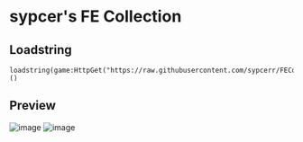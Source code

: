 # sypcer's FE Collection
## Loadstring
```
loadstring(game:HttpGet("https://raw.githubusercontent.com/sypcerr/FECollection/refs/heads/main/script.lua",true))()
```
## Preview 
![image](https://github.com/user-attachments/assets/618e95a9-8587-4195-8eef-72907051c6d7)
![image](https://github.com/user-attachments/assets/556f0783-c60e-42d8-b634-9e70bdaa06b0)
